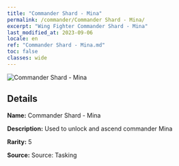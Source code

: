 ```yaml
---
title: "Commander Shard - Mina"
permalink: /commander/Commander Shard - Mina/
excerpt: "Wing Fighter Commander Shard - Mina"
last_modified_at: 2023-09-06
locale: en
ref: "Commander Shard - Mina.md"
toc: false
classes: wide
---
```



 ![Commander Shard - Mina](/images/commander/actor_debris_4_zbsx_img11.png)

## Details

 **Name:** Commander Shard - Mina 

 **Description:** Used to unlock and ascend commander Mina 

 **Rarity:** 5 

 **Source:** Source: Tasking 



